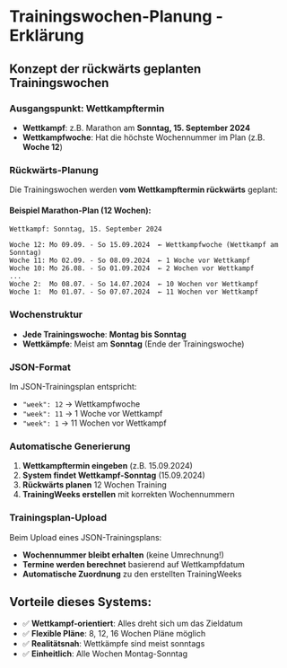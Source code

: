 # Trainingswochen-Planung - Erklärung

## Konzept der rückwärts geplanten Trainingswochen

### Ausgangspunkt: Wettkampftermin
- **Wettkampf**: z.B. Marathon am **Sonntag, 15. September 2024**
- **Wettkampfwoche**: Hat die höchste Wochennummer im Plan (z.B. **Woche 12**)

### Rückwärts-Planung
Die Trainingswochen werden **vom Wettkampftermin rückwärts** geplant:

#### Beispiel Marathon-Plan (12 Wochen):
```
Wettkampf: Sonntag, 15. September 2024

Woche 12: Mo 09.09. - So 15.09.2024  ← Wettkampfwoche (Wettkampf am Sonntag)
Woche 11: Mo 02.09. - So 08.09.2024  ← 1 Woche vor Wettkampf
Woche 10: Mo 26.08. - So 01.09.2024  ← 2 Wochen vor Wettkampf
...
Woche 2:  Mo 08.07. - So 14.07.2024  ← 10 Wochen vor Wettkampf
Woche 1:  Mo 01.07. - So 07.07.2024  ← 11 Wochen vor Wettkampf
```

### Wochenstruktur
- **Jede Trainingswoche**: **Montag bis Sonntag**
- **Wettkämpfe**: Meist am **Sonntag** (Ende der Trainingswoche)

### JSON-Format
Im JSON-Trainingsplan entspricht:
- `"week": 12` → Wettkampfwoche
- `"week": 11` → 1 Woche vor Wettkampf
- `"week": 1` → 11 Wochen vor Wettkampf

### Automatische Generierung
1. **Wettkampftermin eingeben** (z.B. 15.09.2024)
2. **System findet Wettkampf-Sonntag** (15.09.2024)
3. **Rückwärts planen** 12 Wochen Training
4. **TrainingWeeks erstellen** mit korrekten Wochennummern

### Trainingsplan-Upload
Beim Upload eines JSON-Trainingsplans:
- **Wochennummer bleibt erhalten** (keine Umrechnung!)
- **Termine werden berechnet** basierend auf Wettkampfdatum
- **Automatische Zuordnung** zu den erstellten TrainingWeeks

## Vorteile dieses Systems:
- ✅ **Wettkampf-orientiert**: Alles dreht sich um das Zieldatum
- ✅ **Flexible Pläne**: 8, 12, 16 Wochen Pläne möglich
- ✅ **Realitätsnah**: Wettkämpfe sind meist sonntags
- ✅ **Einheitlich**: Alle Wochen Montag-Sonntag